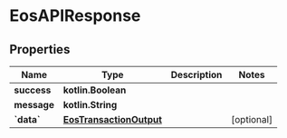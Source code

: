 # EosAPIResponse

## Properties

| Name         | Type                                                | Description | Notes       |
| ------------ | --------------------------------------------------- | ----------- | ----------- |
| **success**  | **kotlin.Boolean**                                  |             |             |
| **message**  | **kotlin.String**                                   |             |             |
| **\`data\`** | [**EosTransactionOutput**](eostransactionoutput.md) |             | \[optional] |
